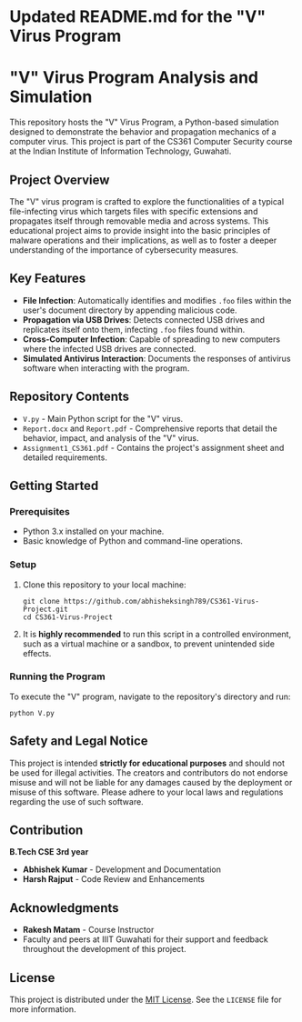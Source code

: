  # Updated README.md for the "V" Virus Program


# "V" Virus Program Analysis and Simulation

This repository hosts the "V" Virus Program, a Python-based simulation designed to demonstrate the behavior and propagation mechanics of a computer virus. This project is part of the CS361 Computer Security course at the Indian Institute of Information Technology, Guwahati.

## Project Overview

The "V" virus program is crafted to explore the functionalities of a typical file-infecting virus which targets files with specific extensions and propagates itself through removable media and across systems. This educational project aims to provide insight into the basic principles of malware operations and their implications, as well as to foster a deeper understanding of the importance of cybersecurity measures.

## Key Features

- **File Infection**: Automatically identifies and modifies `.foo` files within the user's document directory by appending malicious code.
- **Propagation via USB Drives**: Detects connected USB drives and replicates itself onto them, infecting `.foo` files found within.
- **Cross-Computer Infection**: Capable of spreading to new computers where the infected USB drives are connected.
- **Simulated Antivirus Interaction**: Documents the responses of antivirus software when interacting with the program.

## Repository Contents

- `V.py` - Main Python script for the "V" virus.
- `Report.docx` and `Report.pdf` - Comprehensive reports that detail the behavior, impact, and analysis of the "V" virus.
- `Assignment1_CS361.pdf` - Contains the project's assignment sheet and detailed requirements.

## Getting Started

### Prerequisites

- Python 3.x installed on your machine.
- Basic knowledge of Python and command-line operations.

### Setup

1. Clone this repository to your local machine:
   ```
   git clone https://github.com/abhisheksingh789/CS361-Virus-Project.git
   cd CS361-Virus-Project
   ```

2. It is **highly recommended** to run this script in a controlled environment, such as a virtual machine or a sandbox, to prevent unintended side effects.

### Running the Program

To execute the "V" program, navigate to the repository's directory and run:
```
python V.py
```

## Safety and Legal Notice

This project is intended **strictly for educational purposes** and should not be used for illegal activities. The creators and contributors do not endorse misuse and will not be liable for any damages caused by the deployment or misuse of this software. Please adhere to your local laws and regulations regarding the use of such software.

## Contribution

**B.Tech CSE 3rd year**

- **Abhishek Kumar** - Development and Documentation
- **Harsh Rajput** - Code Review and Enhancements

## Acknowledgments

- **Rakesh Matam** - Course Instructor
- Faculty and peers at IIIT Guwahati for their support and feedback throughout the development of this project.

## License

This project is distributed under the [MIT License](./LICENSE). See the `LICENSE` file for more information.
